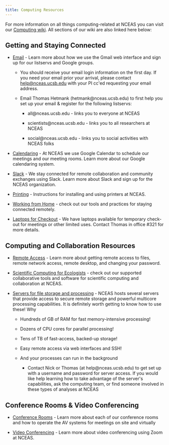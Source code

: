 ```yaml
---
title: Computing Resources
---
```


For more information on all things computing-related at NCEAS you can visit our [Computing wiki](https://pages.github.nceas.ucsb.edu/NCEAS/Computing/). All sections of our wiki are also linked here below:

## Getting and Staying Connected

-   [Email](https://pages.github.nceas.ucsb.edu/NCEAS/Computing/email.html) - Learn more about how we use the Gmail web interface and sign up for our listservs and Google groups.

    -   You should receive your email login information on the first day. If you need your email prior your arrival, please contact [help\@nceas.ucsb.edu](mailto:help@nceas.ucsb.edu) with your PI cc'ed requesting your email address.

    -   Email Thomas Hetmank (hetmank\@nceas.ucsb.edu) to first help you set up your email & register for the following listservs:

        -   all\@nceas.ucsb.edu - links you to everyone at NCEAS

        -   scientists\@nceas.ucsb.edu - links you to all researchers at NCEAS

        -   social\@nceas.ucsb.edu - links you to social activities with NCEAS folks

-   [Calendaring](https://pages.github.nceas.ucsb.edu/NCEAS/Computing/calendaring.html) - At NCEAS we use Google Calendar to schedule our meetings and our meeting rooms. Learn more about our Google calendaring system.

-   [Slack](https://pages.github.nceas.ucsb.edu/NCEAS/Computing/chat_room_setup.html) - We stay connected for remote collaboration and community exchanges using Slack. Learn more about Slack and sign up for the NCEAS organization.

-   [Printing](https://pages.github.nceas.ucsb.edu/NCEAS/Computing/installing_printer_drivers.html) - Instructions for installing and using printers at NCEAS.

-   [Working from Home](https://pages.github.nceas.ucsb.edu/NCEAS/Computing/working_from_home.html) - check out our tools and practices for staying connected remotely.

-   [Laptops for Checkout](https://pages.github.nceas.ucsb.edu/NCEAS/Computing/laptops_for_checkout.html) - We have laptops available for temporary check-out for meetings or other limited uses. Contact Thomas in office #321 for more details.

## Computing and Collaboration Resources

-   [Remote Access](https://pages.github.nceas.ucsb.edu/NCEAS/Computing/remote_access.html) - Learn more about getting remote access to files, remote network access, remote desktop, and changing your password.

-   [Scientific Computing for Ecologists](https://pages.github.nceas.ucsb.edu/NCEAS/Computing/scientific_computing_for_ecologists.html) - check out our supported collaborative tools and software for scientific computing and collaboration at NCEAS.

-   [Servers for file storage and processing](https://pages.github.nceas.ucsb.edu/NCEAS/Computing/high_performance_computing.html) - NCEAS hosts several servers that provide access to secure remote storage and powerful multicore processing capabilities. It is definitely worth getting to know how to use these! Why

    -   Hundreds of GB of RAM for fast memory-intensive processing!

    -   Dozens of CPU cores for parallel processing!

    -   Tens of TB of fast-access, backed-up storage!

    -   Easy remote access via web interfaces and SSH!

    -   And your processes can run in the background

        -   Contact Nick or Thomas (at help\@nceas.ucsb.edu) to get set up with a username and password for server access. If you would like help learning how to take advantage of the server's capabilities, ask the computing team, or find someone involved in these types of analyses at NCEAS

## Conference Rooms & Video Conferencing

-   [Conference Rooms](https://pages.github.nceas.ucsb.edu/NCEAS/Computing/conference_rooms.html) - Learn more about each of our conference rooms and how to operate the AV systems for meetings on site and virtually

-   [Video Conferencing](https://goo.gl/S5Th7W) - Learn more about video conferencing using Zoom at NCEAS.
